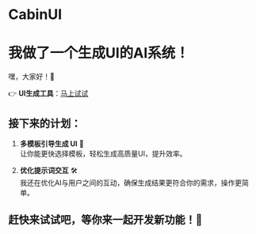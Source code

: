 # CabinUI
# 我做了一个生成UI的AI系统！

嘿，大家好！🎉  


👉 **UI生成工具**：[马上试试](https://ui.cabinai.cn/)  



## 接下来的计划：
1. **多模板引导生成 UI** 🔄  
   让你能更快选择模板，轻松生成高质量UI，提升效率。

2. **优化提示词交互** 🛠  
   我还在优化AI与用户之间的互动，确保生成结果更符合你的需求，操作更简单。

## 赶快来试试吧，等你来一起开发新功能！💬

